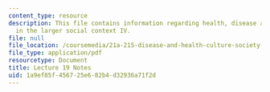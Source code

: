 ```yaml
---
content_type: resource
description: This file contains information regarding health, disease and healing
  in the larger social context IV.
file: null
file_location: /coursemedia/21a-215-disease-and-health-culture-society-and-ethics-spring-2012/1a9ef85f456725e682b4d32936a71f2d_MIT21A_215S12_lecture_19.pdf
file_type: application/pdf
resourcetype: Document
title: Lecture 19 Notes
uid: 1a9ef85f-4567-25e6-82b4-d32936a71f2d
---
```

